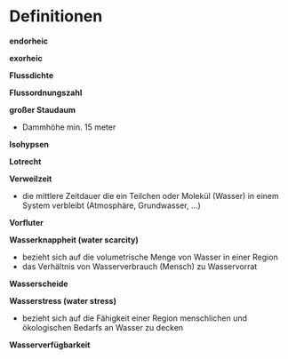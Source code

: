 # Definitionen

**endorheic**

**exorheic**

**Flussdichte**

**Flussordnungszahl**

**großer Staudaum**
- Dammhöhe min. 15 meter

**Isohypsen**

**Lotrecht**

**Verweilzeit**
- die mittlere Zeitdauer die ein Teilchen oder Molekül (Wasser) in einem System verbleibt (Atmosphäre, Grundwasser, ...)

**Vorfluter**

**Wasserknappheit (water scarcity)**
- bezieht sich auf die volumetrische Menge von Wasser in einer Region
- das Verhältnis von Wasserverbrauch (Mensch) zu Wasservorrat

**Wasserscheide**

**Wasserstress (water stress)**
- bezieht sich auf die Fähigkeit einer Region menschlichen und ökologischen Bedarfs an Wasser zu decken

**Wasserverfügbarkeit**
